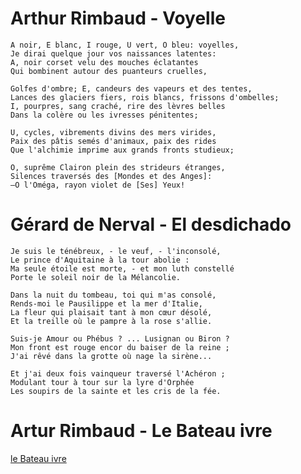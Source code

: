 # Arthur Rimbaud - Voyelle

    A noir, E blanc, I rouge, U vert, O bleu: voyelles,
    Je dirai quelque jour vos naissances latentes:
    A, noir corset velu des mouches éclatantes
    Qui bombinent autour des puanteurs cruelles,

    Golfes d'ombre; E, candeurs des vapeurs et des tentes,
    Lances des glaciers fiers, rois blancs, frissons d'ombelles;
    I, pourpres, sang craché, rire des lèvres belles
    Dans la colère ou les ivresses pénitentes;

    U, cycles, vibrements divins des mers virides,
    Paix des pâtis semés d'animaux, paix des rides
    Que l'alchimie imprime aux grands fronts studieux;

    O, suprême Clairon plein des strideurs étranges,
    Silences traversés des [Mondes et des Anges]:
    —O l'Oméga, rayon violet de [Ses] Yeux! 


# Gérard de Nerval - El desdichado

    Je suis le ténébreux, - le veuf, - l'inconsolé,
    Le prince d'Aquitaine à la tour abolie :
    Ma seule étoile est morte, - et mon luth constellé
    Porte le soleil noir de la Mélancolie.

    Dans la nuit du tombeau, toi qui m'as consolé,
    Rends-moi le Pausilippe et la mer d'Italie,
    La fleur qui plaisait tant à mon cœur désolé,
    Et la treille où le pampre à la rose s'allie.

    Suis-je Amour ou Phébus ? ... Lusignan ou Biron ?
    Mon front est rouge encor du baiser de la reine ;
    J'ai rêvé dans la grotte où nage la sirène...

    Et j'ai deux fois vainqueur traversé l'Achéron ;
    Modulant tour à tour sur la lyre d'Orphée
    Les soupirs de la sainte et les cris de la fée.

# Artur Rimbaud - Le Bateau ivre

[le Bateau ivre](le_bateau_ivre.md)
